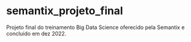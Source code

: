 # semantix_projeto_final
Projeto final do treinamento Big Data Science oferecido pela Semantix e concluído em dez 2022.
